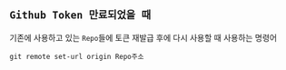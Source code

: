## `Github Token 만료되었을 때`

기존에 사용하고 있는 `Repo`들에 토큰 재발급 후에 다시 사용할 때 사용하는 명령어

```
git remote set-url origin Repo주소
```
 